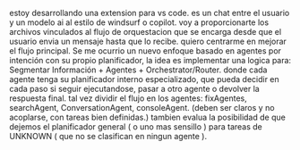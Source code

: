 estoy desarrollando una extension para vs code. es un chat entre el usuario y un modelo ai al estilo de windsurf o copilot. voy a proporcionarte los archivos vinculados al flujo de orquestacion que se encarga desde que el usuario envia un mensaje hasta que lo recibe.
quiero centrarme en mejorar el flujo principal. Se me ocurrio un nuevo enfoque basado en agentes por intención con su propio planificador, la idea es implementar una logica para: Segmentar Información + Agentes + Orchestrator/Router. donde cada agente tenga su planificador interno especializado, que pueda decidir en cada paso si seguir ejecutandose, pasar a otro agente o devolver la respuesta final. tal vez dividir el flujo en los agentes: fixAgentes, searchAgent, ConversationAgent, consoleAgent. (deben ser claros y no acoplarse, con tareas bien definidas.)
tambien evalua la posibilidad de que dejemos el planificador general ( o uno mas sensillo ) para tareas de UNKNOWN ( que no se clasifican en ningun agente ).